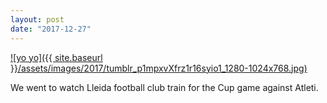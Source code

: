 ```yaml
---
layout: post
date: "2017-12-27"
---
```


[![yo yo]({{ site.baseurl }}/assets/images/2017/tumblr_p1mpxvXfrz1r16syio1_1280-1024x768.jpg)](https://mananamanana.com/ohpiglet/wp-content/uploads/2017/12/tumblr_p1mpxvXfrz1r16syio1_1280.jpg)

We went to watch Lleida football club train for the Cup game against Atleti.
